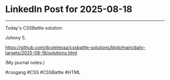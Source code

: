 # LinkedIn Post for 2025-08-18

---

Today's CSSBattle solution:

Johnny 5.

https://github.com/dcotelessa/cssbattle-solutions/blob/main/daily-targets/2025-08-18/solutions.html

(My journal notes.)

#cssgang #CSS #CSSBattle #HTML
